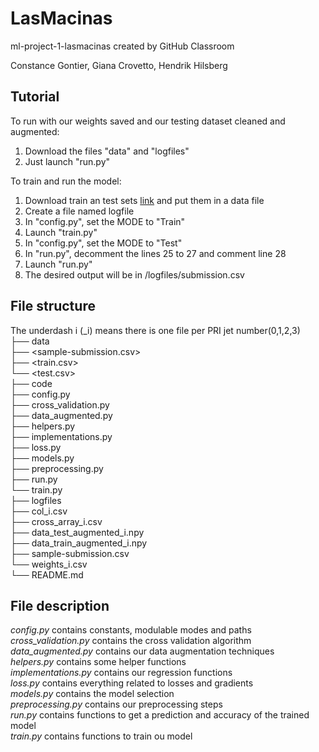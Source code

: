 # LasMacinas
ml-project-1-lasmacinas created by GitHub Classroom

Constance Gontier, Giana Crovetto, Hendrik Hilsberg

## Tutorial

To run with our weights saved and our testing dataset cleaned and augmented: 
1. Download the files "data" and "logfiles"
2. Just launch "run.py"

To train and run the model: 
1. Download train an test sets [link](https://www.aicrowd.com/challenges/epfl-machine-learning-higgs/dataset_files) and put them in a data file
2. Create a file named logfile 
3. In "config.py", set the MODE to "Train" 
4. Launch "train.py" 
5. In "config.py", set the MODE to "Test"
6. In "run.py", decomment the lines 25 to 27 and comment line 28
7. Launch "run.py" 
8. The desired output will be in /logfiles/submission.csv


## File structure
The underdash i (_i) means there is one file per PRI jet number(0,1,2,3)  
├── data  
   ├── <sample-submission.csv>  
   ├── <train.csv>  
   └── <test.csv>  
├── code  
   ├── config.py  
   ├── cross_validation.py  
   ├── data_augmented.py  
   ├── helpers.py  
   ├── implementations.py  
   ├── loss.py  
   ├── models.py  
   ├── preprocessing.py  
   ├── run.py  
   └── train.py  
├── logfiles  
   ├── col_i.csv  
   ├── cross_array_i.csv  
   ├── data_test_augmented_i.npy  
   ├── data_train_augmented_i.npy  
   ├── sample-submission.csv  
   └── weights_i.csv  
└── README.md

## File description
*config.py* contains constants, modulable modes and paths  
*cross_validation.py* contains the cross validation algorithm  
*data_augmented.py* contains our data augmentation techniques  
*helpers.py* contains some helper functions  
*implementations.py* contains our regression functions  
*loss.py* contains everything related to losses and gradients  
*models.py* contains the model selection  
*preprocessing.py* contains our preprocessing steps  
*run.py* contains functions to get a prediction and accuracy of the trained model  
*train.py* contains functions to train ou model  
